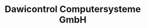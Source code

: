 ---
title: "Dawicontrol Computersysteme GmbH"
url: /goettingen/dawicontrol-computersysteme-gmbh/
shop: Computer
---